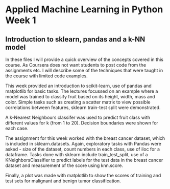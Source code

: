 # Applied Machine Learning in Python Week 1

## Introduction to sklearn, pandas and a k-NN model

In these files I will provide a quick overview of the concepts covered in this course. As Coursera does not want students to post code from the assignments etc. I will describe some of the techniques that were taught in the course with limited code examples.

This week provided an introduction to scikit-learn, use of pandas and matplotlib for basic tasks.
The lectures focussed on an example where a model was trained to classify fruit based on its height, width, mass and color.
Simple tasks such as creating a scatter matrix to view possible correlations between features, sklearn train-test split were demonstrated. 

A k-Nearest Neighbours classifer was used to predict fruit class with different values for k (from 1 to 20).
Decision boundaries were shown for each case.

The assignment for this week worked with the breast cancer dataset, which is included in sklearn.datasets.
Again, exploratory tasks with Pandas were asked - size of the dataset, count numbers in each class, use of iloc for a dataframe. Tasks done with sklearn include train_test_split, use of a KNeighborsClassifier to predict labels for the test data in the breast cancer dataset and measurement of the score using knn.score.

Finally, a plot was made with matplotlib to show the scores of training and test sets for malignant and benign tumor classification.

